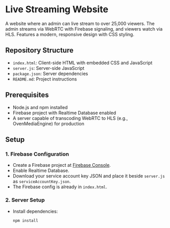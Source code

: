 # Live Streaming Website

A website where an admin can live stream to over 25,000 viewers. The admin streams via WebRTC with Firebase signaling, and viewers watch via HLS. Features a modern, responsive design with CSS styling.

## Repository Structure

- `index.html`: Client-side HTML with embedded CSS and JavaScript
- `server.js`: Server-side JavaScript
- `package.json`: Server dependencies
- `README.md`: Project instructions

## Prerequisites

- Node.js and npm installed
- Firebase project with Realtime Database enabled
- A server capable of transcoding WebRTC to HLS (e.g., OvenMediaEngine) for production

## Setup

### 1. Firebase Configuration
- Create a Firebase project at [Firebase Console](https://console.firebase.google.com/).
- Enable Realtime Database.
- Download your service account key JSON and place it beside `server.js` as `serviceAccountKey.json`.
- The Firebase config is already in `index.html`.

### 2. Server Setup
- Install dependencies:
  ```bash
  npm install
